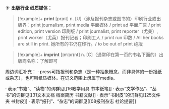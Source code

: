 ☀ <span class="category">**出版行业 纸质媒体：**</span>
>[!example]+ <span class="vocabulary">**print**</span> [prɪnt] 
> <span class="definition">n. [U]（涉及报刊杂志或图书的）印刷行业或出版界：</span>print journalism, print media 平面媒体 / print ad 平面广告 / print edition, print version 印刷版 / print journalist, print reporter（尤美）, print worker（尤英）报刊记者；印刷工人 / print run 印数 / All her books are still in print. 她所有的书仍在印行。/ to be out of print 绝版
           
>[!example]+ <span class="vocabulary">**imprint**</span> [ɪmˈprɪnt]
> <span class="definition">n. [C]（通常印在第一页的书名下面的）出版商名称：</span>了解即可

周边词汇补充：
· press可指报刊和杂志（是一种抽象概念，而非具体的一份报纸或杂志），也可叫纸质媒体。在词义范围上隶属于media。

· 表示“书籍”、“读物”的词群见[[16教学用具 书本纸笔]]
· 表示“文学作品”、“丛书”的词群见[[31文本文档 档案简历 书籍文献]]
· 表示“书封皮”的词群见[[25文件夹 书封皮]]
· 表示“报刊”、“杂志”的词群见[[08报刊杂志 社论提要]]
